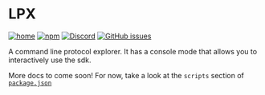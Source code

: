 # LPX

[![home](https://img.shields.io/badge/%E2%97%80-home-lightgrey.svg?style=flat-square)](https://github.com/livepeer/livepeerjs#readme)
[![npm](https://img.shields.io/npm/v/@livepeer/lpx.svg?style=flat-square)](https://www.npmjs.com/package/@livepeer/lpx)
[![Discord](https://img.shields.io/discord/423160867534929930.svg?style=flat-square)](https://discord.gg/7wRSUGX)
[![GitHub issues](https://img.shields.io/github/issues/livepeer/livepeerjs/lpx.svg?style=flat-square)](https://github.com/livepeer/livepeerjs/labels/lpx)

A command line protocol explorer. It has a console mode that allows you to
interactively use the sdk.

More docs to come soon! For now, take a look at the `scripts` section of
[`package.json`](https://github.com/livepeer/livepeerjs/blob/master/packages/lpx/package.json#L10)
